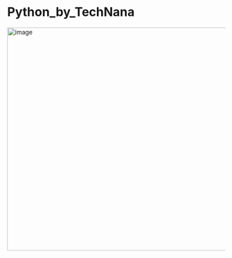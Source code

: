 # Python_by_TechNana


<img width="516" alt="image" src="https://user-images.githubusercontent.com/80474850/197784958-a354ed62-c50f-453b-9acf-aed8db77e560.png">
